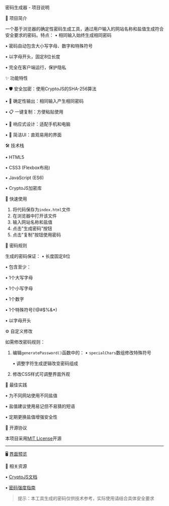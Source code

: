 密码生成器 - 项目说明

📌 项目简介

一个基于浏览器的确定性密码生成工具，通过用户输入的网站名称和盐值生成符合安全要求的密码。特点：
• 相同输入始终生成相同密码

• 密码自动包含大小写字母、数字和特殊符号

• 以字母开头，固定8位长度

• 完全在客户端运行，保护隐私


✨ 功能特性

• 🛡️ 安全加密：使用CryptoJS的SHA-256算法

• 🔐 确定性输出：相同输入产生相同密码

• 📋 一键复制：方便粘贴使用

• 📱 响应式设计：适配手机和电脑

• 🎨 简洁UI：直观易用的界面


🛠️ 技术栈

• HTML5

• CSS3 (Flexbox布局)

• JavaScript (ES6)

• CryptoJS加密库


🚀 快速使用

1. 将代码保存为`index.html`文件
2. 在浏览器中打开该文件
3. 输入网站名称和盐值
4. 点击"生成密码"按钮
5. 点击"复制"按钮使用密码

📝 密码规则

生成的密码保证：
• 长度固定8位

• 包含至少：

  • 1个大写字母

  • 1个小写字母

  • 1个数字

  • 1个特殊符号(!@#$%&*)

• 以字母开头


⚙️ 自定义修改

如需修改密码规则：
1. 编辑`generatePassword()`函数中的：
   • `specialChars`数组修改特殊符号

   • 调整字符生成逻辑改变密码组成

2. 修改CSS样式可调整界面外观

🌟 最佳实践

• 为不同网站使用不同盐值

• 盐值建议使用易记但不易猜的短语

• 定期更换盐值增强安全性


📜 开源协议

本项目采用[MIT License](LICENSE)开源

---

🖥️ [界面预览](https://mm.wangjun.work)


🔗 相关资源

• [CryptoJS文档](https://cryptojs.gitbook.io/docs/)

• [密码强度指南](https://cheatsheetseries.owasp.org/cheatsheets/Authentication_Cheat_Sheet.html)


> 提示：本工具生成的密码仅供技术参考，实际使用请结合具体安全要求